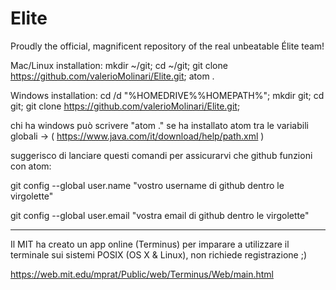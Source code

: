 # Elite
Proudly the official, magnificent repository of the real unbeatable Élite team!

Mac/Linux installation:
  mkdir ~/git; cd ~/git; git clone https://github.com/valerioMolinari/Elite.git; atom .

Windows installation:
  cd /d "%HOMEDRIVE%%HOMEPATH%"; mkdir git; cd git; git clone https://github.com/valerioMolinari/Elite.git;

  chi ha windows può scrivere "atom ." se ha installato atom tra le variabili globali ->
  ( https://www.java.com/it/download/help/path.xml )

suggerisco di lanciare questi comandi per assicurarvi che github
funzioni con atom:

git config --global user.name "vostro username di github dentro le virgolette"

git config --global user.email "vostra email di github dentro le virgolette"

--------------------------------------------------------------------

Il MIT ha creato un app online (Terminus) per imparare a utilizzare il terminale sui sistemi POSIX (OS X & Linux), non richiede registrazione ;)

https://web.mit.edu/mprat/Public/web/Terminus/Web/main.html

